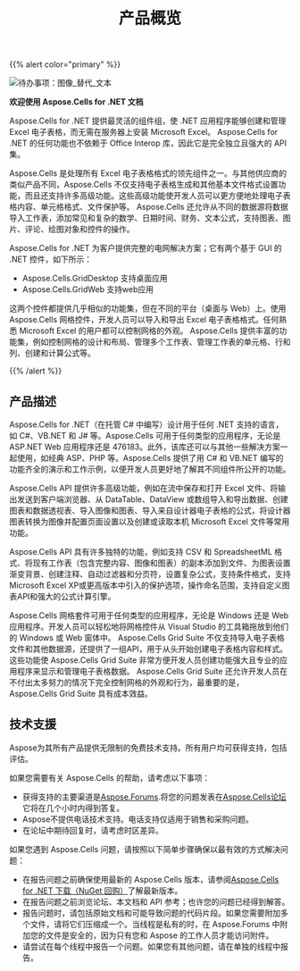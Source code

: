 ﻿---
title: 产品概览
type: docs
weight: 10
url: /zh/net/product-overview/
---
{{% alert color="primary" %}} 

![待办事项：图像_替代_文本](product-overview_1.png)

**欢迎使用 Aspose.Cells for .NET 文档**

Aspose.Cells for .NET 提供最灵活的组件组，使 .NET 应用程序能够创建和管理 Excel 电子表格，而无需在服务器上安装 Microsoft Excel。 Aspose.Cells for .NET 的任何功能也不依赖于 Office Interop 库，因此它是完全独立且强大的 API 集。

Aspose.Cells 是处理所有 Excel 电子表格格式的领先组件之一。与其他供应商的类似产品不同，Aspose.Cells 不仅支持电子表格生成和其他基本文件格式设置功能，而且还支持许多高级功能。这些高级功能使开发人员可以更方便地处理电子表格内容、单元格格式、文件保护等。 Aspose.Cells 还允许从不同的数据源将数据导入工作表，添加常见和复杂的数学、日期时间、财务、文本公式，支持图表、图片、评论、绘图对象和控件的操作。

Aspose.Cells for .NET 为客户提供完整的电网解决方案；它有两个基于 GUI 的 .NET 控件，如下所示：

- Aspose.Cells.GridDesktop 支持桌面应用
- Aspose.Cells.GridWeb 支持web应用

这两个控件都提供几乎相似的功能集，但在不同的平台（桌面与 Web）上。使用 Aspose.Cells 网格控件，开发人员可以导入和导出 Excel 电子表格格式。任何熟悉 Microsoft Excel 的用户都可以控制网格的外观。 Aspose.Cells 提供丰富的功能集，例如控制网格的设计和布局、管理多个工作表、管理工作表的单元格、行和列、创建和计算公式等。

{{% /alert %}} 
## **产品描述**
Aspose.Cells for .NET（在托管 C# 中编写）设计用于任何 .NET 支持的语言，如 C#、VB.NET 和 J# 等。Aspose.Cells 可用于任何类型的应用程序，无论是 ASP.NET Web 应用程序还是 476183。此外，该库还可以与其他一些解决方案一起使用，如经典 ASP、PHP 等。Aspose.Cells 提供了用 C# 和 VB.NET 编写的功能齐全的演示和工作示例，以便开发人员更好地了解其不同组件所公开的功能。

Aspose.Cells API 提供许多高级功能，例如在流中保存和打开 Excel 文件、将输出发送到客户端浏览器、从 DataTable、DataView 或数组导入和导出数据、创建图表和数据透视表、导入图像和图表、导入来自设计器电子表格的公式，将设计器图表转换为图像并配置页面设置以及创建或读取本机 Microsoft Excel 文件等常用功能。

Aspose.Cells API 具有许多独特的功能，例如支持 CSV 和 SpreadsheetML 格式、将现有工作表（包含完整内容、图像和图表）的副本添加到文件、为图表设置渐变背景、创建注释、自动过滤器和分页符，设置复杂公式，支持条件格式，支持Microsoft Excel XP或更高版本中引入的保护选项，操作命名范围，支持自定义图表API和强大的公式计算引擎。

Aspose.Cells 网格套件可用于任何类型的应用程序，无论是 Windows 还是 Web 应用程序。开发人员可以轻松地将网格控件从 Visual Studio 的工具箱拖放到他们的 Windows 或 Web 窗体中。 Aspose.Cells Grid Suite 不仅支持导入电子表格文件和其他数据源，还提供了一组API，用于从头开始创建电子表格内容和样式。这些功能使 Aspose.Cells Grid Suite 非常方便开发人员创建功能强大且专业的应用程序来显示和管理电子表格数据。 Aspose.Cells Grid Suite 还允许开发人员在不付出太多努力的情况下完全控制网格的外观和行为，最重要的是，Aspose.Cells Grid Suite 具有成本效益。
## **技术支援**
Aspose为其所有产品提供无限制的免费技术支持。所有用户均可获得支持，包括评估。

如果您需要有关 Aspose.Cells 的帮助，请考虑以下事项：

- 获得支持的主要渠道是[Aspose.Forums](https://forum.aspose.com).将您的问题发表在[Aspose.Cells论坛](https://forum.aspose.com/c/cells/9)它将在几个小时内得到答复。
- Aspose不提供电话技术支持。电话支持仅适用于销售和采购问题。
- 在论坛中期待回复时，请考虑时区差异。

如果您遇到 Aspose.Cells 问题，请按照以下简单步骤确保以最有效的方式解决问题：

- 在报告问题之前确保使用最新的 Aspose.Cells 版本，请参阅[Aspose.Cells for .NET 下载（NuGet 回购）](https://www.nuget.org/packages/Aspose.Cells)了解最新版本。
- 在报告问题之前浏览论坛、本文档和 API 参考；也许您的问题已经得到解答。
- 报告问题时，请包括原始文档和可能导致问题的代码片段。如果您需要附加多个文件，请将它们压缩成一个。当线程是私有的时，在 Aspose.Forums 中附加您的文件是安全的，因为只有您和 Aspose 的工作人员才能访问附件。
- 请尝试在每个线程中报告一个问题。如果您有其他问题，请在单独的线程中报告。
